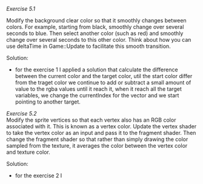 ﻿*Exercise 5.1* <br>

Modify the background clear color so that it smoothly changes between colors. For example,
starting from black, smoothly change over several seconds to blue. Then select another color
(such as red) and smoothly change over several seconds to this other color. Think about how
you can use deltaTime in Game::Update to facilitate this smooth transition.

Solution:
- for the exercise 1 I applied a solution that calculate the difference between the current color and the target color, 
util the start color differ from the traget color we continue to add or subtract a small amount of value to the rgba values until
it reach it, when it reach all the target variables, we change the currentIndex for the vector and we start pointing to another target.


*Exercise 5.2* <br>
Modify the sprite vertices so that each vertex also has an RGB color associated with it. This is
known as a vertex color. Update the vertex shader to take the vertex color as an input and
pass it to the fragment shader. Then change the fragment shader so that rather than simply
drawing the color sampled from the texture, it averages the color between the vertex color
and texture color.

Solution:
- for the exercise 2 I 
